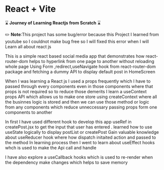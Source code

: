 # React + Vite

:hourglass: **Journey of Learning Reactjs from Scratch**  :hourglass:

:pencil2: **Note**:This project has some bug/error because this Project I learned from youtube so I couldnot make bug free so I will fixed this error when I will Learn all about react js  

This is a simple react based social media app that demonstrates how react-router-dom helps to hyperlink from one page to another without reloading whole page
Using Form ,redirect,useNavigate hook from react-router-dom package and fetching a dummy API to display default post in HomeScreen

When I was learning a React js I used a props frequently which I have to passed through every components even in those components where that props is not required 
so to reduce those demerits I learn a useContext props API which allows us to make one store using createContext where all the businnes logic is stored and then we can use those method or logic from any components which reduce unneccessary passing props form one components to another

In first I have used different hook to develop this app useRef in createPost.jsx to get the input that user has entered .
learned how to use useState logically to display postList or createPost
Gain valuable knowledge about useReducer hook where how dispatch initaited action and passed to the method 
In learning process then I went to learn about useEffect hooks whch is used to make the Api call and handle 

I have also explore a useCallback hooks which is used to re-render when the dependency make changes which helps to save memory  




